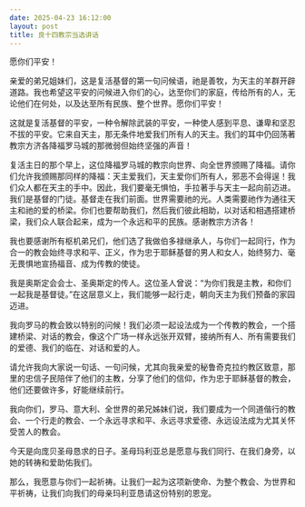 ```yaml
---
date: 2025-04-23 16:12:00
layout: post
title: 良十四教宗当选讲话
---
```


愿你们平安！

亲爱的弟兄姐妹们，这是复活基督的第一句问候语，祂是善牧，为天主的羊群开辟道路。我也希望这平安的问候进入你们的心，达至你们的家庭，传给所有的人，无论他们在何处，以及达至所有民族、整个世界。愿你们平安！

这就是复活基督的平安，一种令解除武装的平安，一种使人感到平息、谦卑和坚忍不拔的平安。它来自天主，那无条件地爱我们所有人的天主。我们的耳中仍回荡著教宗方济各降福罗马城的那微弱但始终坚强的声音！

复活主日的那个早上，这位降福罗马城的教宗向世界、向全世界颁赐了降福。请你们允许我颁赐那同样的降福：天主爱我们，天主爱你们所有人，邪恶不会得逞！我们众人都在天主的手中。因此，我们要毫无惧怕，手拉著手与天主一起向前迈进。我们是基督的门徒。基督走在我们前面。世界需要祂的光。人类需要祂作为通往天主和祂的爱的桥梁。你们也要帮助我们，然后我们彼此相助，以对话和相遇搭建桥梁，我们众人联合起来，成为一个永远和平的民族。感谢教宗方济各！

我也要感谢所有枢机弟兄们，他们选了我做伯多禄继承人，与你们一起同行，作为合一的教会始终寻求和平、正义，作为忠于耶稣基督的男人和女人，始终努力、毫无畏惧地宣扬福音、成为传教的使徒。

我是奥斯定会会士、圣奥斯定的传人。这位圣人曾说：“为你们我是主教，和你们一起我是基督徒。”在这层意义上，我们能够一起行走，朝向天主为我们预备的家园迈进。

我向罗马的教会致以特别的问候！我们必须一起设法成为一个传教的教会，一个搭建桥梁、对话的教会，像这个广场一样永远张开双臂，接纳所有人、所有需要我们的爱德、我们的临在、对话和爱的人。

请允许我向大家说一句话、一句问候，尤其向我亲爱的秘鲁奇克拉约教区致意，那里的忠信子民陪伴了他们的主教，分享了他们的信仰，作为忠于耶稣基督的教会，他们还要做许多，好能继续前行。

我向你们，罗马、意大利、全世界的弟兄姊妹们说，我们要成为一个同道偕行的教会、一个行走的教会、一个永远寻求和平、永远寻求爱德、永远设法成为尤其关怀受苦人的教会。

今天是向庞贝圣母恳求的日子。圣母玛利亚总是愿意与我们同行、在我们身旁，以她的转祷和爱助佑我们。

那么，我愿意与你们一起祈祷。让我们一起为这项新使命、为整个教会、为世界和平祈祷，让我们向我们的母亲玛利亚恳请这份特别的恩宠。